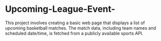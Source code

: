 # Upcoming-League-Event-
This project involves creating a basic web page that displays a list of upcoming basketball matches. The match data, including team names and scheduled date/time, is fetched from a publicly available sports API.
